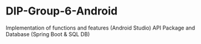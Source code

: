 # DIP-Group-6-Android
Implementation of functions and features (Android Studio)
API Package and Database (Spring Boot & SQL DB)
